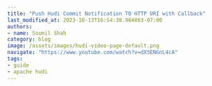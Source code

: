 ```yaml
---
title: "Push Hudi Commit Notification TO HTTP URI with Callback"
last_modified_at: 2023-10-13T16:54:38.964863-07:00
authors:
- name: Soumil Shah
category: blog
image: /assets/images/hudi-video-page-default.png
navigate: "https://www.youtube.com/watch?v=dX5ENGnL4cA"
tags:
- guide
- apache hudi
---
```

